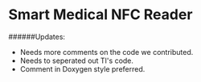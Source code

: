 Smart Medical NFC Reader
===========================

######Updates:
 * Needs more comments on the code we contributed.
 * Needs to seperated out TI's code.
 * Comment in Doxygen style preferred.
